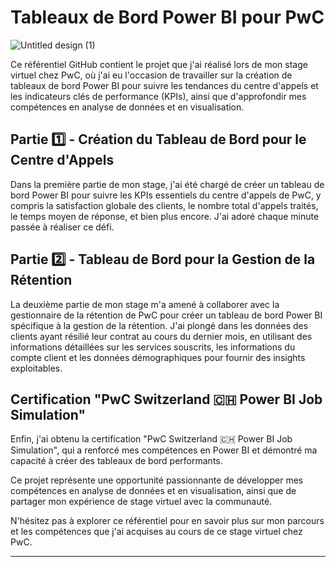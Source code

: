# Tableaux de Bord Power BI pour PwC

![Untitled design (1)](https://github.com/lamlaikayassine/Power-BI-Virtual-Case-Experience/assets/27789372/a63dbcf4-8cba-4142-ab75-4ef3adc7f3a8)

Ce référentiel GitHub contient le projet que j'ai réalisé lors de mon stage virtuel chez PwC, où j'ai eu l'occasion de travailler sur la création de tableaux de bord Power BI pour suivre les tendances du centre d'appels et les indicateurs clés de performance (KPIs), ainsi que d'approfondir mes compétences en analyse de données et en visualisation.

## Partie 1️⃣ - Création du Tableau de Bord pour le Centre d'Appels

Dans la première partie de mon stage, j'ai été chargé de créer un tableau de bord Power BI pour suivre les KPIs essentiels du centre d'appels de PwC, y compris la satisfaction globale des clients, le nombre total d'appels traités, le temps moyen de réponse, et bien plus encore. J'ai adoré chaque minute passée à réaliser ce défi.

## Partie 2️⃣ - Tableau de Bord pour la Gestion de la Rétention

La deuxième partie de mon stage m'a amené à collaborer avec la gestionnaire de la rétention de PwC pour créer un tableau de bord Power BI spécifique à la gestion de la rétention. J'ai plongé dans les données des clients ayant résilié leur contrat au cours du dernier mois, en utilisant des informations détaillées sur les services souscrits, les informations du compte client et les données démographiques pour fournir des insights exploitables.

## Certification "PwC Switzerland 🇨🇭 Power BI Job Simulation"

Enfin, j'ai obtenu la certification "PwC Switzerland 🇨🇭 Power BI Job Simulation", qui a renforcé mes compétences en Power BI et démontré ma capacité à créer des tableaux de bord performants.

Ce projet représente une opportunité passionnante de développer mes compétences en analyse de données et en visualisation, ainsi que de partager mon expérience de stage virtuel avec la communauté.

N'hésitez pas à explorer ce référentiel pour en savoir plus sur mon parcours et les compétences que j'ai acquises au cours de ce stage virtuel chez PwC.

---
